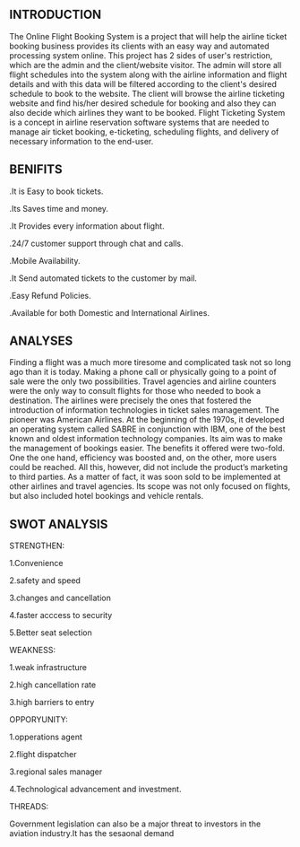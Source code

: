 ## INTRODUCTION 

 The Online Flight Booking System is a project that will help the airline ticket booking business provides its clients with an easy way and automated processing system online. This project has 2 sides of user's restriction, which are the admin and the client/website visitor. The admin will store all flight schedules into the system along with the airline information and flight details and with this data will be filtered according to the client's desired schedule to book to the website. The client will browse the airline ticketing website and find his/her desired schedule for booking and also they can also decide which airlines they want to be booked. Flight Ticketing System is a concept in airline reservation software systems that are needed to manage air ticket booking, e-ticketing, scheduling flights, and delivery of necessary information to the end-user. 

## BENIFITS
  .It is Easy to book tickets.
  
  .Its Saves time and money.
  
  .It Provides every information about flight.
  
  .24/7 customer support through chat and calls.
  
  .Mobile Availability.
  
  .It Send automated tickets to the customer by mail.
  
  .Easy Refund Policies.
  
  .Available for both Domestic and International Airlines.

## ANALYSES
   Finding a flight was a much more tiresome and complicated task not so long ago than it is today. Making a phone call or physically going to a point of sale were the only two possibilities. Travel agencies and airline counters were the only way to consult flights for those who needed to book a destination. The airlines were precisely the ones that fostered the introduction of information technologies in ticket sales management. The pioneer was American Airlines. At the beginning of the 1970s, it developed an operating system called SABRE in conjunction with IBM, one of the best known and oldest information technology companies. Its aim was to make the management of bookings easier. The benefits it offered were two-fold. One the one hand, efficiency was boosted and, on the other, more users could be reached. All this, however, did not include the product’s marketing to third parties. As a matter of fact, it was soon sold to be implemented at other airlines and travel agencies. Its scope was not only focused on flights, but also included hotel bookings and vehicle rentals.
   
## SWOT ANALYSIS
   STRENGTHEN:
   
   1.Convenience
     
   2.safety and speed
     
   3.changes and cancellation
     
   4.faster acccess to security
     
   5.Better seat selection
    
   WEAKNESS:
   
   1.weak infrastructure
   
   2.high cancellation rate
   
   3.high barriers to entry
    
   OPPORYUNITY:
   
   1.opperations agent
   
   2.flight dispatcher
   
   3.regional sales manager
   
   4.Technological advancement and investment.
   
   THREADS:
   
   Government legislation can also be a major threat to investors in the aviation industry.It has the sesaonal demand 
